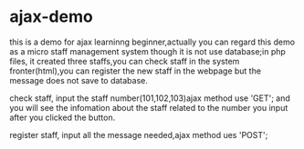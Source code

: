 # ajax-demo

this is a demo for ajax learninng beginner,actually you can regard this demo as a micro staff management system though it is not use database;in php files, it created three staffs,you can check staff in the system fronter(html),you can register the new staff in the webpage but the message does not save to database.

check staff, input the staff number(101,102,103)ajax method use 'GET'; and you will see the infomation about the staff related to  the number you input after you clicked the button.

register staff, input all the message needed,ajax method ues 'POST';


